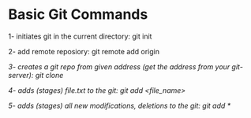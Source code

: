 # Basic Git Commands

1- initiates git in the current directory: git init

2- add remote reposiory: git remote add origin <address>

3- creates a git repo from given address (get the address from your git-server): git clone <address>

4- adds (stages) file.txt to the git: git add <file_name>    

5- adds (stages) all new modifications, deletions to the git: git add *          